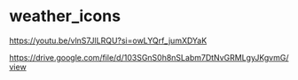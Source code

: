 # weather_icons

https://youtu.be/vlnS7JlLRQU?si=owLYQrf_jumXDYaK

https://drive.google.com/file/d/103SGnS0h8nSLabm7DtNvGRMLgyJKgvmG/view
